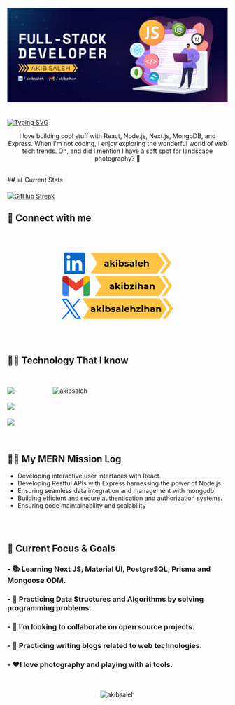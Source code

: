 ![Akib Saleh Javascript Developer](https://raw.githubusercontent.com/akibsaleh/akibsaleh/main/images/Github%20Profile%20Cover.png)
<br>
<br>
<br>
[![Typing SVG](https://readme-typing-svg.demolab.com?font=Fira+Code&size=32&pause=500&color=F5487F&center=true&random=false&width=846&height=64&lines=Hi+there%2C+I'm+Akib+Saleh;I+love+developing+web+apps;with+Javascript)](https://git.io/typing-svg)
<br>
<p align="center">I love building cool stuff with React, Node.js, Next.js, MongoDB, and Express. When I'm not coding, I enjoy exploring the wonderful world of web tech trends. Oh, and did I mention I have a soft spot for landscape photography? 📸</p>
<br>
## 📊 Current Stats

[![GitHub Streak](https://streak-stats.demolab.com?user=akibsaleh&theme=nightowl&hide_border=true&card_width=848)](https://git.io/streak-stats)

## 📮 Connect with me

<br>
<br>

<p align="center">
  <a href="https://www.linkedin.com/in/akibsaleh">
  <img src="https://github.com/akibsaleh/akibsaleh/blob/main/images/linkedinbtn.png?raw=true" />
  </a>
  <a href="mailto:akibzihan@gmail.com">
  <img src="https://github.com/akibsaleh/akibsaleh/blob/main/images/gmailbtn.png?raw=true" />
  </a>
  <a href="https://twitter.com/akibsalehzihan">
  <img src="https://github.com/akibsaleh/akibsaleh/blob/main/images/twitterbtn.png?raw=true" />
  </a>
</p>

<br>
<br>

## 👨‍💻 Technology That I know

<br>

<div align="left">
  <img align="right" src="https://github-readme-stats.vercel.app/api/top-langs/?username=akibsaleh" width="400px" alt="akibsaleh" />
  <p align="left">
    <a href="#">
      <img src="https://skillicons.dev/icons?i=html,css,js,c,php" />
      <br>
      <br>
      <img src="https://skillicons.dev/icons?i=tailwind,bootstrap,react,nextjs,firebase" />
      <br>
      <br>
      <img src="https://skillicons.dev/icons?i=mongo,nodejs,express,vercel,wordpress" />
    </a>
  </p>
</div>
<br>

## 👨‍💻 My MERN Mission Log
- Developing interactive user interfaces with React.
- Developing Restful APIs with Express harnessing the power of Node.js
- Ensuring seamless data integration and management with mongodb
- Building efficient and secure authentication and authorization systems.
- Ensuring code maintainability and scalability

<br>

<br>

## 🔎 Current Focus & Goals

### - 📚 Learning Next JS, Material UI, PostgreSQL, Prisma and Mongoose ODM.

### - 🔢 Practicing Data Structures and Algorithms by solving programming problems.

### - 🤝 I’m looking to collaborate on open source projects.

### - 📝 Practicing writing blogs related to web technologies.

### - ❤️I love photography and playing with ai tools.

<br>
<br>

<div align="center">
<img src="https://github-readme-stats.vercel.app/api?username=akibsaleh&show_icons=true&locale=en" width="600px" alt="akibsaleh" />
</div>
